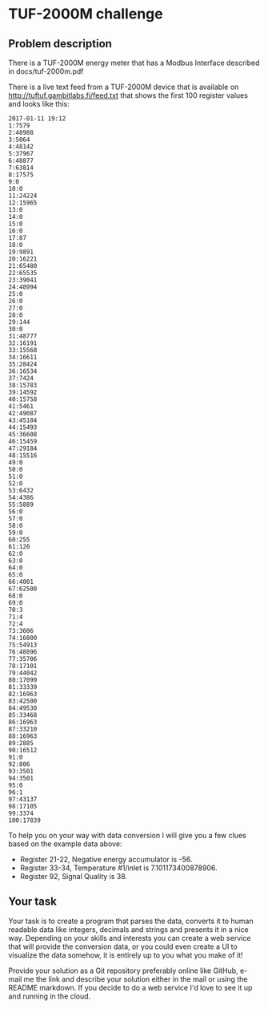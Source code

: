 # TUF-2000M challenge

## Problem description

There is a TUF-2000M energy meter that has a Modbus Interface described in docs/tuf-2000m.pdf

There is a live text feed from a TUF-2000M device that is available on http://tuftuf.gambitlabs.fi/feed.txt that shows the first 100 register values and looks like this:

```
2017-01-11 19:12
1:7579
2:48988
3:5064
4:48142
5:37967
6:48877
7:63814
8:17575
9:0
10:0
11:24224
12:15965
13:0
14:0
15:0
16:0
17:87
18:0
19:9891
20:16221
21:65480
22:65535
23:39041
24:48994
25:0
26:0
27:0
28:0
29:144
30:0
31:48777
32:16191
33:15568
34:16611
35:28424
36:16534
37:7424
38:15783
39:14592
40:15758
41:5461
42:49087
43:45184
44:15493
45:36608
46:15459
47:29184
48:15516
49:0
50:0
51:0
52:0
53:6432
54:4386
55:5889
56:0
57:0
58:0
59:0
60:255
61:120
62:0
63:0
64:0
65:0
66:4001
67:62500
68:0
69:0
70:3
71:4
72:4
73:3606
74:16800
75:54913
76:48896
77:35706
78:17101
79:44042
80:17099
81:33339
82:16963
83:42500
84:49530
85:33468
86:16963
87:33210
88:16963
89:2885
90:16512
91:0
92:806
93:3501
94:3501
95:0
96:1
97:43137
98:17105
99:3374
100:17839
```

To help you on your way with data conversion I will give you a few clues based on the example data above:

- Register 21-22, Negative energy accumulator is -56.
- Register 33-34, Temperature #1/inlet is 7.101173400878906.
- Register 92, Signal Quality is 38.

## Your task

Your task is to create a program that parses the data, converts it to human readable data like integers, decimals and strings and presents it in a nice way. Depending on your skills and interests you can create a web service that will provide the conversion data, or you could even create a UI to visualize the data somehow, it is entirely up to you what you make of it!

Provide your solution as a Git repository preferably online like GitHub, e-mail me the link and describe your solution either in the mail or using the README markdown. If you decide to do a web service I'd love to see it up and running in the cloud. 
